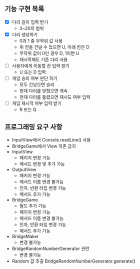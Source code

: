 ## 기능 구현 목록
- [x] 다리 길이 입력 받기
  * 3~20의 범위
- [x] 다리 생성하기
  * 0과 1 중 무작위 값 사용
  * 위 칸을 건널 수 있으면 U, 아래 칸은 D
  * 무작위 값이 0인 경우 D, 1이면 U
  * 재시작해도 기존 다리 사용
- [ ] 사용자에게 이동할 칸 입력 받기
  - U 또는 D 입력
- [ ] 게임 승리 여부 판단 하기
  - 모두 건넜으면 승리
  - 현재 다리를 맞췄으면 계속
  - 현재 다리를 틀렸으면 재시도 여부 입력
- [ ] 게임 재시작 여부 입력 받기
  - R 또는 Q

## 프로그래밍 요구 사항
* InputView에서 Console.readLine() 사용
* BridgeGame에서 View 의존 금지
* InputView
  * 패키지 변경 가능
  * 메서드 변경 및 추가 가능
* OutputView
  * 패키지 변경 가능
  * 메서드 이름 변경 불가능
  * 인자, 반환 타입 변경 가능
  * 메서드 추가 가능
* BridgeGame
  * 필드 추가 가능
  * 패키지 변경 가능
  * 메서드 이름 변경 불가능
  * 인자, 반환 타입 변경 가능
  * 메서드 추가 가능
* BridgeMaker
  * 변경 불가능
* BridgeRandomNumberGenerator 관련
  * 변경 불가능
* Random 값 추출 BridgeRandomNumberGenerator.generate()